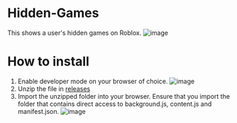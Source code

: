 # Hidden-Games
This shows a user's hidden games on Roblox.
![image](https://github.com/user-attachments/assets/50217724-200e-40fa-9c64-e06c28b90dfd)


# How to install
1. Enable developer mode on your browser of choice.
![image](https://github.com/user-attachments/assets/301ab762-7b3b-4f5f-9eb0-9e7699212546)
2. Unzip the file in [releases](https://github.com/NotValra/Hidden-Games/releases/tag/Release)
3. Import the unzipped folder into your browser. Ensure that you import the folder that contains direct access to background.js, content.js and manifest.json.
![image](https://github.com/user-attachments/assets/2b238201-c297-4106-a5ad-6db4c9259dc6)

